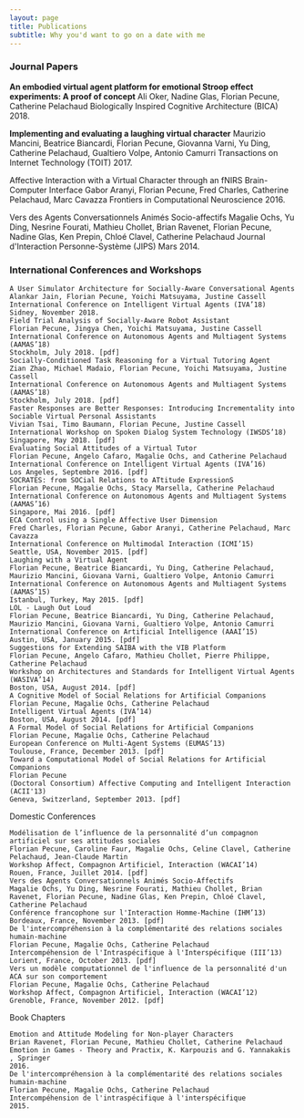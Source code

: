 ```yaml
---
layout: page
title: Publications
subtitle: Why you'd want to go on a date with me
---
```


### Journal Papers

**An embodied virtual agent platform for emotional Stroop effect experiments: A proof of concept**
Ali Oker, Nadine Glas, Florian Pecune, Catherine Pelachaud
Biologically Inspired Cognitive Architecture (BICA)
2018.
    
**Implementing and evaluating a laughing virtual character**
Maurizio Mancini, Beatrice Biancardi, Florian Pecune, Giovanna Varni, Yu Ding, Catherine Pelachaud, Gualtiero Volpe, Antonio Camurri
Transactions on Internet Technology (TOIT)
2017.
    
Affective Interaction with a Virtual Character through an fNIRS Brain-Computer Interface
Gabor Aranyi, Florian Pecune, Fred Charles, Catherine Pelachaud, Marc Cavazza
Frontiers in Computational Neuroscience
2016.
    
Vers des Agents Conversationnels Animés Socio-affectifs
Magalie Ochs, Yu Ding, Nesrine Fourati, Mathieu Chollet, Brian Ravenet, Florian Pecune, Nadine Glas, Ken Prepin, Chloé Clavel, Catherine Pelachaud
Journal d'Interaction Personne-Système (JIPS)
Mars 2014.

### International Conferences and Workshops

    A User Simulator Architecture for Socially-Aware Conversational Agents
    Alankar Jain, Florian Pecune, Yoichi Matsuyama, Justine Cassell
    International Conference on Intelligent Virtual Agents (IVA’18)
    Sidney, November 2018.
    Field Trial Analysis of Socially-Aware Robot Assistant
    Florian Pecune, Jingya Chen, Yoichi Matsuyama, Justine Cassell
    International Conference on Autonomous Agents and Multiagent Systems (AAMAS’18)
    Stockholm, July 2018. [pdf]
    Socially-Conditioned Task Reasoning for a Virtual Tutoring Agent
    Zian Zhao, Michael Madaio, Florian Pecune, Yoichi Matsuyama, Justine Cassell
    International Conference on Autonomous Agents and Multiagent Systems (AAMAS’18)
    Stockholm, July 2018. [pdf]
    Faster Responses are Better Responses: Introducing Incrementality into Sociable Virtual Personal Assistants
    Vivian Tsai, Timo Baumann, Florian Pecune, Justine Cassell
    International Workshop on Spoken Dialog System Technology (IWSDS’18)
    Singapore, May 2018. [pdf]
    Evaluating Social Attitudes of a Virtual Tutor
    Florian Pecune, Angelo Cafaro, Magalie Ochs, and Catherine Pelachaud
    International Conference on Intelligent Virtual Agents (IVA’16)
    Los Angeles, Septembre 2016. [pdf]
    SOCRATES: from SOCial Relations to ATtitude ExpressionS
    Florian Pecune, Magalie Ochs, Stacy Marsella, Catherine Pelachaud
    International Conference on Autonomous Agents and Multiagent Systems (AAMAS’16)
    Singapore, Mai 2016. [pdf]
    ECA Control using a Single Affective User Dimension
    Fred Charles, Florian Pecune, Gabor Aranyi, Catherine Pelachaud, Marc Cavazza
    International Conference on Multimodal Interaction (ICMI’15)
    Seattle, USA, November 2015. [pdf]
    Laughing with a Virtual Agent
    Florian Pecune, Beatrice Biancardi, Yu Ding, Catherine Pelachaud, Maurizio Mancini, Giovana Varni, Gualtiero Volpe, Antonio Camurri
    International Conference on Autonomous Agents and Multiagent Systems (AAMAS’15)
    Istanbul, Turkey, May 2015. [pdf]
    LOL - Laugh Out Loud
    Florian Pecune, Beatrice Biancardi, Yu Ding, Catherine Pelachaud, Maurizio Mancini, Giovana Varni, Gualtiero Volpe, Antonio Camurri
    International Conference on Artificial Intelligence (AAAI’15)
    Austin, USA, January 2015. [pdf]
    Suggestions for Extending SAIBA with the VIB Platform
    Florian Pecune, Angelo Cafaro, Mathieu Chollet, Pierre Philippe, Catherine Pelachaud
    Workshop on Architectures and Standards for Intelligent Virtual Agents (WASIVA’14)
    Boston, USA, August 2014. [pdf]
    A Cognitive Model of Social Relations for Artificial Companions
    Florian Pecune, Magalie Ochs, Catherine Pelachaud
    Intelligent Virtual Agents (IVA’14)
    Boston, USA, August 2014. [pdf]
    A Formal Model of Social Relations for Artificial Companions
    Florian Pecune, Magalie Ochs, Catherine Pelachaud
    European Conference on Multi-Agent Systems (EUMAS’13)
    Toulouse, France, December 2013. [pdf]
    Toward a Computational Model of Social Relations for Artificial Companions
    Florian Pecune
    (Doctoral Consortium) Affective Computing and Intelligent Interaction (ACII'13)
    Geneva, Switzerland, September 2013. [pdf]

Domestic Conferences

    Modélisation de l’influence de la personnalité d’un compagnon artificiel sur ses attitudes sociales
    Florian Pecune, Caroline Faur, Magalie Ochs, Celine Clavel, Catherine Pelachaud, Jean-Claude Martin
    Workshop Affect, Compagnon Artificiel, Interaction (WACAI’14)
    Rouen, France, Juillet 2014. [pdf]
    Vers des Agents Conversationnels Animés Socio-Affectifs
    Magalie Ochs, Yu Ding, Nesrine Fourati, Mathieu Chollet, Brian Ravenet, Florian Pecune, Nadine Glas, Ken Prepin, Chloé Clavel, Catherine Pelachaud
    Conférence francophone sur l'Interaction Homme-Machine (IHM’13)
    Bordeaux, France, November 2013. [pdf]
    De l'intercompréhension à la complémentarité des relations sociales humain-machine
    Florian Pecune, Magalie Ochs, Catherine Pelachaud
    Intercompéhension de l'Intraspécifique à l'Interspécifique (III’13)
    Lorient, France, October 2013. [pdf]
    Vers un modèle computationnel de l'influence de la personnalité d'un ACA sur son comportement
    Florian Pecune, Magalie Ochs, Catherine Pelachaud
    Workshop Affect, Compagnon Artificiel, Interaction (WACAI’12)
    Grenoble, France, November 2012. [pdf]

Book Chapters

    Emotion and Attitude Modeling for Non-player Characters
    Brian Ravenet, Florian Pecune, Mathieu Chollet, Catherine Pelachaud
    Emotion in Games - Theory and Practix, K. Karpouzis and G. Yannakakis , Springer
    2016.
    De l'intercompréhension à la complémentarité des relations sociales humain-machine
    Florian Pecune, Magalie Ochs, Catherine Pelachaud
    Intercompéhension de l'intraspécifique à l'interspécifique
    2015. 
